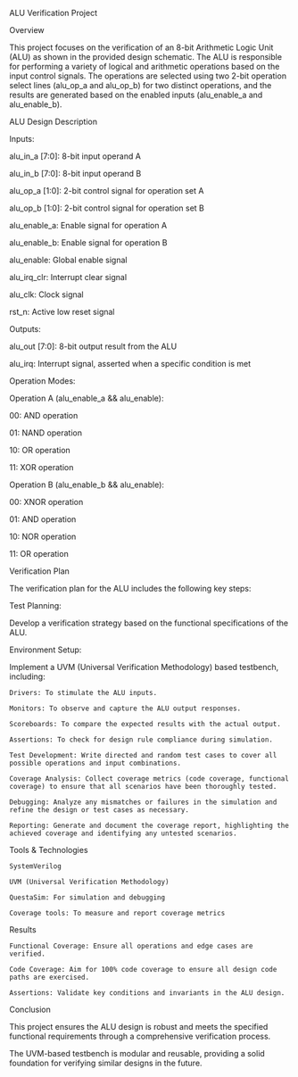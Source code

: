 ALU Verification Project

Overview


This project focuses on the verification of an 8-bit Arithmetic Logic Unit (ALU) as shown in the provided design schematic. 
The ALU is responsible for performing a variety of logical and arithmetic operations based on the input control signals. 
The operations are selected using two 2-bit operation select lines (alu_op_a and alu_op_b) for two distinct operations, and the results are generated based on the enabled inputs (alu_enable_a and alu_enable_b).

ALU Design Description

Inputs:


alu_in_a [7:0]: 8-bit input operand A


alu_in_b [7:0]: 8-bit input operand B


alu_op_a [1:0]: 2-bit control signal for operation set A

alu_op_b [1:0]: 2-bit control signal for operation set B

alu_enable_a: Enable signal for operation A

alu_enable_b: Enable signal for operation B

alu_enable: Global enable signal

alu_irq_clr: Interrupt clear signal

alu_clk: Clock signal

rst_n: Active low reset signal


Outputs:


alu_out [7:0]: 8-bit output result from the ALU

alu_irq: Interrupt signal, asserted when a specific condition is met

Operation Modes:

Operation A (alu_enable_a && alu_enable):

00: AND operation

01: NAND operation

10: OR operation

11: XOR operation

Operation B (alu_enable_b && alu_enable):


00: XNOR operation

01: AND operation

10: NOR operation

11: OR operation

Verification Plan


The verification plan for the ALU includes the following key steps:

Test Planning: 

Develop a verification strategy based on the functional specifications of the ALU.

Environment Setup: 

Implement a UVM (Universal Verification Methodology) based testbench, including:

    Drivers: To stimulate the ALU inputs.

    Monitors: To observe and capture the ALU output responses.

    Scoreboards: To compare the expected results with the actual output.

    Assertions: To check for design rule compliance during simulation.

    Test Development: Write directed and random test cases to cover all possible operations and input combinations.

    Coverage Analysis: Collect coverage metrics (code coverage, functional coverage) to ensure that all scenarios have been thoroughly tested.

    Debugging: Analyze any mismatches or failures in the simulation and refine the design or test cases as necessary.

    Reporting: Generate and document the coverage report, highlighting the achieved coverage and identifying any untested scenarios.


Tools & Technologies

    SystemVerilog

    UVM (Universal Verification Methodology)

    QuestaSim: For simulation and debugging

    Coverage tools: To measure and report coverage metrics


Results

    Functional Coverage: Ensure all operations and edge cases are verified.

    Code Coverage: Aim for 100% code coverage to ensure all design code paths are exercised.

    Assertions: Validate key conditions and invariants in the ALU design.



Conclusion


This project ensures the ALU design is robust and meets the specified functional requirements through a comprehensive verification process. 

The UVM-based testbench is modular and reusable, providing a solid foundation for verifying similar designs in the future.






